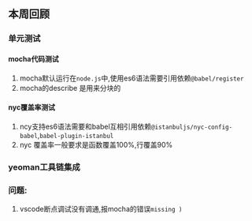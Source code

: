 ## 本周回顾

### 单元测试

#### mocha代码测试

1. mocha默认运行在```node.js```中,使用es6语法需要引用依赖```@babel/register```
2. mocha的describe  是用来分块的

#### nyc覆盖率测试

1. ncy支持es6语法需要和babel互相引用依赖```@istanbuljs/nyc-config-babel```,```babel-plugin-istanbul```
2. nyc 覆盖率一般要求是函数覆盖100%,行覆盖90%

### yeoman工具链集成

### 问题:

1. vscode断点调试没有调通,报mocha的错误```missing )```

